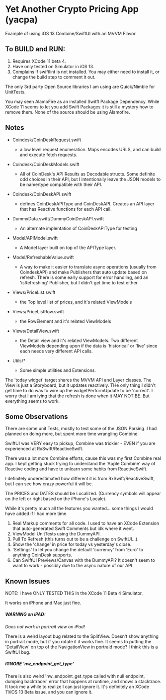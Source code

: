 #  Yet Another Crypto Pricing App (yacpa)

Example of using iOS 13 Combine/SwiftUI with an MVVM Flavor.  

## To BUILD and RUN: ##

1. Requires XCode 11 beta 4.  
1. Have only tested on Simulator in iOS 13.
1. Complains if swiftlint is not installed.  You may either need to install it, or change the build step to comment it out.


The only 3rd party Open Source libraries I am using are Quick/Nimble for UnitTests.

You may seen AlamoFire as an installed Switft Package Dependency.
While XCode 11 seems to let you add Swift Packages it is still a mystery how to remove them.  None of the source should be using Alamofire.


## Notes ##

* Coindesk/CoinDeskRequest.swift
    * a low level request enumeration.  Maps encodes URLS, and can build and execute fetch requests.


* Coindesk/CoinDeskModels.swift
  * All of CoinDesk's API Results as Decodable structs.  Some definite odd choices in their API,  but I intentionally leave the JSON models to be name/type compatible with their API.  


* Coindesk/CoinDeskAPI.swift
  * defines CoinDeskAPIType and CoinDeskAPI.   Creates an API layer that has Reactive functions for each API call.


* DummyData.swift/DummyCoinDeskAPI.swift
  * An alternate implentation of CoinDeskAPIType for testing


* Model/APIModel.swift
  * A Model layer built on top of the APIType layer.


* Model/RefreshableValue.swift
  * A way to make it easier to translate async operations (usually from CoindeskAPI) and make Publishers that auto update based on refresh.  There is some early support for error handling, and an 'isRefreshing' Publisher, but I didn't get time to test either.


* Views/PriceList.swift
  * the Top level list of prices, and it's related ViewModels


* Views/PriceListRow.swift
  * the RowElement  and it's related ViewModels


* Views/DetailView.swift
  * the Detail view and it's related ViewModels.  Two different ViewModels depending upon if the data is 'historical' or 'live' since each needs very different API calls.


* Utils/*
  * Some simple utilities and Extensions.


The 'today widget' target shares the MVVM API and Layer classes.
The View is just a Storyboard, but it updates reactively.  THe only thing I didn't get time to do was to wire up the widgetPerformUpdate to be 'correct'.  I worry that I am lying that the refresh is done when it MAY NOT BE.  But everything seems to work.




## Some Observations ##

There are some unit Tests, mostly to test some of the JSON Parsing.
I had planned on doing more,  but spent more time wrangling Combine.

SwiftUI was VERY easy to pickup, Combine was trickier - EVEN if you are experienced at RxSwift/ReactiveSwift.  

There was a lot more Combine efforts, cause this was my first Combine real app.  I kept getting stuck trying to understand the 'Apple Combine' way of Reactive coding and have to unlearn some habits from ReactiveSwift.

I definitely underestimated how different it is from RxSwift/ReactiveSwift, but I can see how crazy powerful it will be.

The PRICES and DATES should be Localized.  (Currency symbols will appear on the left or right based on the iPhone's Locale).

While it's pretty much all the features you wanted...  some things I would have added if I had more time.

1. Real Markup comments for all code.   I used to have an XCode Extension that auto-generated Swift Comments but idk where it went.
1. ViewModel UnitTests using the DummyAPI.
1. Pull To Refresh (this turns out to be a challenge on SwiftUI...).
1. Show the 'change' in price for today vs yesterday's close.
1. 'Settings' to let you change the default 'currency' from 'Euro' to anything CoinDesk supports.
1. Can SwiftUI Previews/Canvas with the DummyAPI?  It doesn't seem to want to work - possibly due to the async nature of our API.


## Known Issues ##

NOTE:  I have ONLY TESTED THIS In the XCode 11 Beta 4 Simulator.

It works on iPhone and Mac just fine.

##### WARNING on iPAD: #####
*Does not work in portrait view on iPad!*

There is a weird layout bug related to the SplitView.  Doesn't show anything in portrait mode, but if you rotate it it works fine.  It seems to putting the 'DetailView' on top of the NavigationView in portraid mode?  I think this is a SwiftUI bug.

##### IGNORE 'nw_endpoint_get_type' #####
There is also weird 'nw_endpoint_get_type called with null endpoint, dumping backtrace:' error that happens at runtime, and shows a stacktrace.   It took me a while to realize I can just ignore it.  It's definitely an XCode 11/iOS 13 Beta issue, and you can ignore it.
